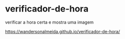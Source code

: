 # verificador-de-hora
verificar a hora certa e mostra uma imagem

https://wandersonalmeida.github.io/verificador-de-hora/
